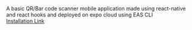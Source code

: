 A basic QR/Bar code scanner mobile application made using react-native and react hooks and deployed on expo cloud using EAS CLI <br /> 
[Installation Link](https://expo.dev/accounts/aryamanm09/projects/qrCodeScanner/builds/ceae8761-fac7-4288-bbce-f865c4e2d793)
